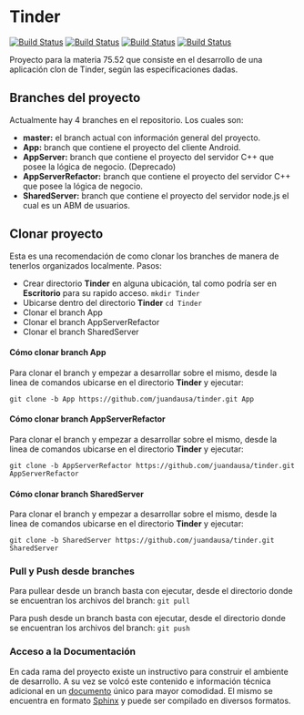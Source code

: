 # Tinder

[![Build Status](https://travis-ci.com/juandausa/tinder.svg?token=BQqpkHq7v8pQHzVJzZjB&branch=App)](https://travis-ci.com/juandausa/tinder)
[![Build Status](https://travis-ci.com/juandausa/tinder.svg?token=BQqpkHq7v8pQHzVJzZjB&branch=AppServer)](https://travis-ci.com/juandausa/tinder)
[![Build Status](https://travis-ci.com/juandausa/tinder.svg?token=BQqpkHq7v8pQHzVJzZjB&branch=AppServerRefactor)](https://travis-ci.com/juandausa/tinder)
[![Build Status](https://travis-ci.com/juandausa/tinder.svg?token=BQqpkHq7v8pQHzVJzZjB&branch=SharedServer)](https://travis-ci.com/juandausa/tinder)


Proyecto para la materia 75.52 que consiste en el desarrollo de una aplicación clon de Tinder, según las especificaciones dadas.


## Branches del proyecto

Actualmente hay 4 branches en el repositorio. Los cuales son:

* **master:** el branch actual con información general del proyecto.
* **App:** branch que contiene el proyecto del cliente Android.
* **AppServer:** branch que contiene el proyecto del servidor C++ que posee la lógica de negocio.  (Deprecado)
* **AppServerRefactor:** branch que contiene el proyecto del servidor C++ que posee la lógica de negocio.
* **SharedServer:** branch que contiene el proyecto del servidor node.js el cual es un ABM de usuarios.

## Clonar proyecto

Esta es una recomendación de como clonar los branches de manera de tenerlos organizados localmente.
Pasos:

* Crear directorio **Tinder** en alguna ubicación, tal como podría ser en **Escritorio** para su rapido acceso.
`mkdir Tinder`
* Ubicarse dentro del directorio **Tinder**
`cd Tinder`
* Clonar el branch App
* Clonar el branch AppServerRefactor
* Clonar el branch SharedServer

#### Cómo clonar branch App

Para clonar el branch y empezar a desarrollar sobre el mismo, desde la linea de comandos ubicarse en el directorio **Tinder** y ejecutar:

`git clone -b App https://github.com/juandausa/tinder.git App`

#### Cómo clonar branch AppServerRefactor

Para clonar el branch y empezar a desarrollar sobre el mismo, desde la linea de comandos ubicarse en el directorio **Tinder** y ejecutar:

`git clone -b AppServerRefactor https://github.com/juandausa/tinder.git AppServerRefactor`


#### Cómo clonar branch SharedServer

Para clonar el branch y empezar a desarrollar sobre el mismo, desde la linea de comandos ubicarse en el directorio **Tinder** y ejecutar:

`git clone -b SharedServer https://github.com/juandausa/tinder.git SharedServer`


### Pull y Push desde branches

Para pullear desde un branch basta con ejecutar, desde el directorio donde se encuentran los archivos del branch:
`git pull`

Para push desde un branch basta con ejecutar, desde el directorio donde se encuentran los archivos del branch:
`git push`

### Acceso a la Documentación 
En cada rama del proyecto existe un instructivo para construir el ambiente de desarrollo. A su vez se volcó este contenido e información técnica adicional en un [documento](https://github.com/juandausa/tinder/blob/master/documentacion/index.rst) único para mayor comodidad. El mismo se encuentra en formato [Sphinx](http://www.sphinx-doc.org/en/stable/) y puede ser compilado en diversos formatos.
